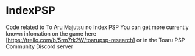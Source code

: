 # IndexPSP
Code related to To Aru Majutsu no Index PSP
You can get more currently known infomation on the game here [https://trello.com/b/5rm7rk2W/toarupsp-research] or in the Toaru PSP Community Discord server
